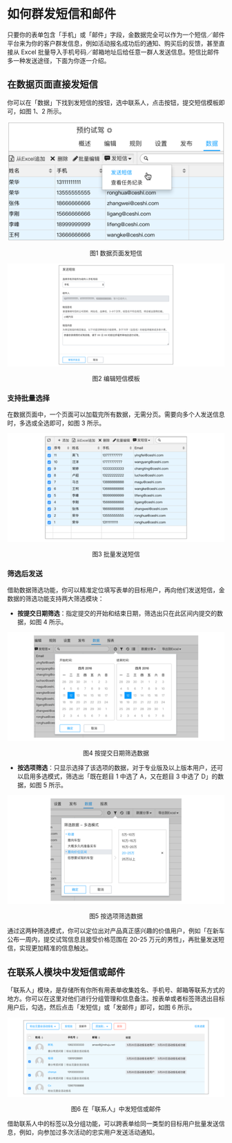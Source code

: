 # 如何群发短信和邮件

只要你的表单包含「手机」或「邮件」字段，金数据完全可以作为一个短信／邮件平台来为你的客户群发信息，例如活动报名成功后的通知、购买后的反馈，甚至直接从 Excel 批量导入手机号码／邮箱地址后给任意一群人发送信息。短信比邮件多一种发送途径，下面为你逐一介绍。

## 在数据页面直接发短信

你可以在「数据」下找到发短信的按钮，选中联系人，点击按钮，提交短信模板即可，如图 1、2 所示。

![](/assets/手动发短信邮件-数据页面发短信.png)

<center>图1 数据页面发短信</center>

![](/assets/手动发短信邮件-编辑短信模板.png)

<center>图2 编辑短信模板</center>

### 支持批量选择

在数据页面中，一个页面可以加载完所有数据，无需分页。需要向多个人发送信息时，多选或全选即可，如图 3 所示。

![](/assets/手动发短信邮件-批量发送短信.png)

<center>图3 批量发送短信</center>

### 筛选后发送

借助数据筛选功能，你可以精准定位填写表单的目标用户，再向他们发送短信，金数据的筛选功能支持两大筛选模块：

* **按提交日期筛选**：指定提交的开始和结束日期，筛选出只在此区间内提交的数据，如图 4 所示。

![](/assets/手动发短信邮件-按提交日期筛选数据.png)

<center>图4 按提交日期筛选数据</center>

* **按选项筛选**：只显示选择了该选项的数据，对于专业版及以上版本用户，还可以启用多选模式，筛选出「既在题目 1 中选了 A，又在题目 3 中选了 D」的数据，如图 5 所示。

![](/assets/手动发短信邮件-按选项筛选数据.png)

<center>图5 按选项筛选数据</center>

通过这两种筛选模式，你可以定位出对产品真正感兴趣的价值用户，例如「在新车公布一周内，提交试驾信息且接受价格范围在 20-25 万元的男性」，再批量发送短信，实现更加精准的信息触达。

## 在联系人模块中发短信或邮件

「联系人」模块，是存储所有你所有用表单收集姓名、手机号、邮箱等联系方式的地方。你可以在这里对他们进行分组管理和信息备注。按表单或者标签筛选出目标用户后，勾选，然后点击「发短信」或「发邮件」即可，如图 6 所示。

![](/assets/手动发短信邮件-在联系人中发短信或邮件.png)

<center>图6 在「联系人」中发短信或邮件</center>

借助联系人中的标签以及分组功能，可以跨表单给同一类型的目标用户批量发送信息，例如，向参加过多次活动的忠实用户发送活动通知。

